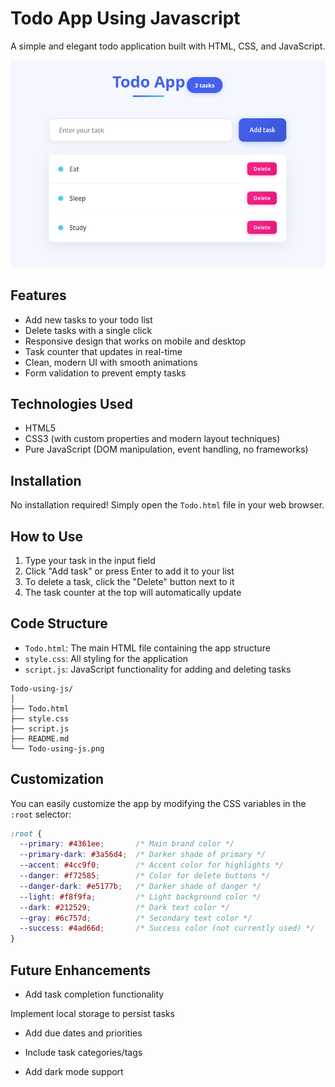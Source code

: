 # Todo App Using Javascript

A simple and elegant todo application built with HTML, CSS, and JavaScript.

![Todo App Screenshot](https://github.com/Rohit03022006/Todo-using-js/blob/master/Todo-By-Js.png)

## Features

- Add new tasks to your todo list
- Delete tasks with a single click
- Responsive design that works on mobile and desktop
- Task counter that updates in real-time
- Clean, modern UI with smooth animations
- Form validation to prevent empty tasks

## Technologies Used

- HTML5
- CSS3 (with custom properties and modern layout techniques)
- Pure JavaScript (DOM manipulation, event handling, no frameworks)

## Installation

No installation required! Simply open the `Todo.html` file in your web browser.

## How to Use

1. Type your task in the input field
2. Click "Add task" or press Enter to add it to your list
3. To delete a task, click the "Delete" button next to it
4. The task counter at the top will automatically update

## Code Structure

- `Todo.html`: The main HTML file containing the app structure
- `style.css`: All styling for the application
- `script.js`: JavaScript functionality for adding and deleting tasks
```
Todo-using-js/
│
├── Todo.html
├── style.css
├── script.js
├── README.md
└── Todo-using-js.png
```


## Customization

You can easily customize the app by modifying the CSS variables in the `:root` selector:

```css
:root {
  --primary: #4361ee;       /* Main brand color */
  --primary-dark: #3a56d4;  /* Darker shade of primary */
  --accent: #4cc9f0;        /* Accent color for highlights */
  --danger: #f72585;        /* Color for delete buttons */
  --danger-dark: #e5177b;   /* Darker shade of danger */
  --light: #f8f9fa;         /* Light background color */
  --dark: #212529;          /* Dark text color */
  --gray: #6c757d;          /* Secondary text color */
  --success: #4ad66d;       /* Success color (not currently used) */
}
```
## Future Enhancements

- Add task completion functionality

 Implement local storage to persist tasks

- Add due dates and priorities

- Include task categories/tags

- Add dark mode support

